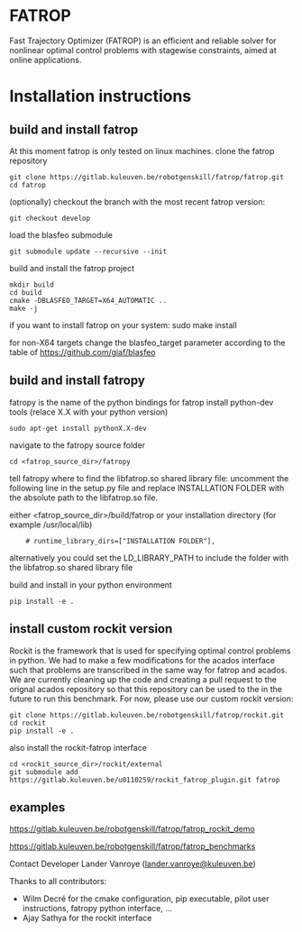 # FATROP

Fast Trajectory Optimizer (FATROP) is an efficient and reliable solver for nonlinear optimal control problems with stagewise constraints, aimed at online applications.
# Installation instructions
## build and install fatrop
At this moment fatrop is only tested on linux machines.
clone the fatrop repository 

    git clone https://gitlab.kuleuven.be/robotgenskill/fatrop/fatrop.git
    cd fatrop

(optionally) checkout the branch with the most recent fatrop version:

    git checkout develop

load the blasfeo submodule

    git submodule update --recursive --init
build and install the fatrop project

    mkdir build
    cd build
    cmake -DBLASFEO_TARGET=X64_AUTOMATIC ..
    make -j
if you want to install fatrop on your system: 
    sudo make install

for non-X64 targets change the blasfeo_target parameter according to the table of https://github.com/giaf/blasfeo
## build and install fatropy
fatropy is the name of the python bindings for fatrop 
install python-dev tools (relace X.X with your python version)

    sudo apt-get install pythonX.X-dev

navigate to the fatropy source folder

    cd <fatrop_source_dir>/fatropy

tell fatropy where to find the libfatrop.so shared library file: uncomment the following line in the setup.py file and replace INSTALLATION FOLDER with the absolute path to the libfatrop.so file. 

either <fatrop_source_dir>/build/fatrop or your installation directory (for example /usr/local/lib)

        # runtime_library_dirs=["INSTALLATION FOLDER"],

alternatively you could set the LD_LIBRARY_PATH to include the folder with the libfatrop.so shared library file

build and install in your python environment

    pip install -e .

## install custom rockit version
Rockit is the framework that is used for specifying optimal control problems in python. 
We had to make a few modifications for the acados interface such that problems are transcribed in the same way for fatrop and acados.
We are currently cleaning up the code and creating a pull request to the orignal acados repository so that this repository can be used to the in the future to run this benchmark.
For now, please use our custom rockit version:

    git clone https://gitlab.kuleuven.be/robotgenskill/fatrop/rockit.git
    cd rockit
    pip install -e .

also install the rockit-fatrop interface

    cd <rockit_source_dir>/rockit/external
    git submodule add https://gitlab.kuleuven.be/u0110259/rockit_fatrop_plugin.git fatrop

## examples 

https://gitlab.kuleuven.be/robotgenskill/fatrop/fatrop_rockit_demo

https://gitlab.kuleuven.be/robotgenskill/fatrop/fatrop_benchmarks



Contact
Developer Lander Vanroye (lander.vanroye@kuleuven.be)

Thanks to all contributors:
- Wilm Decré for the cmake configuration, pip executable, pilot user instructions, fatropy python interface, ...
- Ajay Sathya for the rockit interface
